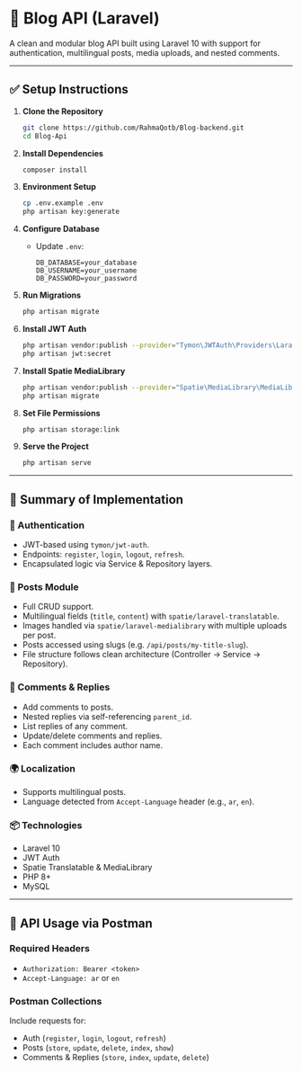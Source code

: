 # 🧠 Blog API (Laravel)

A clean and modular blog API built using Laravel 10 with support for authentication, multilingual posts, media uploads, and nested comments.

---

## ✅ Setup Instructions

1. **Clone the Repository**
   ```bash
   git clone https://github.com/RahmaQotb/Blog-backend.git
   cd Blog-Api
   ```

2. **Install Dependencies**
   ```bash
   composer install
   ```

3. **Environment Setup**
   ```bash
   cp .env.example .env
   php artisan key:generate
   ```

4. **Configure Database**
   - Update `.env`:
     ```
     DB_DATABASE=your_database
     DB_USERNAME=your_username
     DB_PASSWORD=your_password
     ```

5. **Run Migrations**
   ```bash
   php artisan migrate
   ```

6. **Install JWT Auth**
   ```bash
   php artisan vendor:publish --provider="Tymon\JWTAuth\Providers\LaravelServiceProvider"
   php artisan jwt:secret
   ```

7. **Install Spatie MediaLibrary**
   ```bash
   php artisan vendor:publish --provider="Spatie\MediaLibrary\MediaLibraryServiceProvider" --tag="migrations"
   php artisan migrate
   ```

8. **Set File Permissions**
   ```bash
   php artisan storage:link
   ```

9. **Serve the Project**
   ```bash
   php artisan serve
   ```

---

## 🧩 Summary of Implementation

### 🔐 Authentication
- JWT-based using `tymon/jwt-auth`.
- Endpoints: `register`, `login`, `logout`, `refresh`.
- Encapsulated logic via Service & Repository layers.

### 📝 Posts Module
- Full CRUD support.
- Multilingual fields (`title`, `content`) with `spatie/laravel-translatable`.
- Images handled via `spatie/laravel-medialibrary` with multiple uploads per post.
- Posts accessed using slugs (e.g. `/api/posts/my-title-slug`).
- File structure follows clean architecture (Controller → Service → Repository).

### 💬 Comments & Replies
- Add comments to posts.
- Nested replies via self-referencing `parent_id`.
- List replies of any comment.
- Update/delete comments and replies.
- Each comment includes author name.

### 🌍 Localization
- Supports multilingual posts.
- Language detected from `Accept-Language` header (e.g., `ar`, `en`).

### 📦 Technologies
- Laravel 10
- JWT Auth
- Spatie Translatable & MediaLibrary
- PHP 8+
- MySQL

---

## 📮 API Usage via Postman

### Required Headers
- `Authorization: Bearer <token>`
- `Accept-Language: ar` or `en`

### Postman Collections
Include requests for:
- Auth (`register`, `login`, `logout`, `refresh`)
- Posts (`store`, `update`, `delete`, `index`, `show`)
- Comments & Replies (`store`, `index`, `update`, `delete`)
